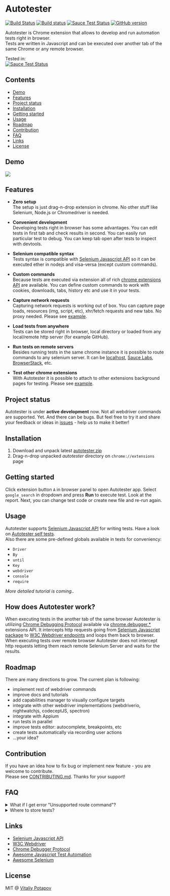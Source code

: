 # Autotester

[![Build Status](https://travis-ci.org/vitalets/autotester.svg?branch=master)](https://travis-ci.org/vitalets/autotester)
[![Build status](https://ci.appveyor.com/api/projects/status/156yjw6614quusln/branch/master?svg=true)](https://ci.appveyor.com/project/vitalets/autotester/branch/master)
[![Sauce Test Status](https://saucelabs.com/buildstatus/vitalets1)](https://saucelabs.com/u/vitalets1)
[![GitHub version](https://badge.fury.io/gh/vitalets%2Fautotester.svg)](https://github.com/vitalets/autotester/releases/latest)

Autotester is Chrome extension that allows to develop and run automation tests right in browser.  
Tests are written in Javascript and can be executed over another tab of the same Chrome or any remote browser.

Tested in:  
[![Sauce Test Status](https://saucelabs.com/browser-matrix/vitalets1.svg)](https://saucelabs.com/u/vitalets1)

## Contents
* [Demo](#demo)
* [Features](#features)
* [Project status](#project-status)
* [Installation](#installation)
* [Getting started](#getting-started)
* [Usage](#usage)
* [Roadmap](#roadmap)
* [Contribution](#contribution)
* [FAQ](#faq)
* [Links](#links)
* [License](#license)

## Demo 
<img src="https://cloud.githubusercontent.com/assets/1473072/19283567/0763a4b4-8ffb-11e6-8c82-8ab266df7a4e.gif"/>

## Features
* **Zero setup**  
  The setup is just drag-n-drop extension in chrome. No other stuff like Selenium, Node.js or Chromedriver is needed.
   
* **Convenient development**  
  Developing tests right in browser has some advantages. You can edit tests in first tab and check results in second.
  You can easily run particular test to debug. You can keep tab open after tests to inspect with devtools.

* **Selenium compatible syntax**  
  Tests syntax is compatible with [Selenium Javascript API](http://seleniumhq.github.io/selenium/docs/api/javascript/index.html)
  so it can be executed ether in nodejs and visa-versa (except custom commands).

* **Custom commands**  
  Because tests are executed via extension all of rich [chrome extensions API](https://developer.chrome.com/extensions/api_index)
  are available. You can define custom commands to work with cookies, downloads, tabs, history etc and use it in your tests.

* **Capture network requests**  
  Capturing network requests is working out of box. You can capture page loads, resources (img, script, etc),
  xhr/fetch requests and new tabs. No proxy needed. Please see [example](test/specs/extras/collect_network_requests_test.js).

* **Load tests from anywhere**  
  Tests can be stored right in browser, local directory or loaded from any local/remote http server (for example GitHub). 

* **Run tests on remote servers**  
  Besides running tests in the same chrome instance it is possible to route commands to any selenium server.
  It can be [localhost](https://www.npmjs.com/package/selenium-standalone),
  [Sauce Labs](https://saucelabs.com), [BrowserStack](https://www.browserstack.com), etc.

* **Test other chrome extensions**  
  With Autotester it is possible to attach to other extensions background pages for testing.
  Please see [example](test/specs/extras/extension_switching_test.js).

## Project status
Autotester is under **active development** now. Not all webdriver commands are supported. Yet.
And there can be bugs.
But feel free to try it and share your feedback or ideas in [issues](issues) - help us to make it better!

## Installation
1. Download and unpack latest [autotester.zip][1]
2. Drag-n-drop unpacked *autotester* directory on `chrome://extensions` page

## Getting started
Click extension button `A` in browser panel to open Autotester app.
Select `google_search` in dropdown and press **Run** to execute test. Look at the report.
Next, you can change test code or create new file and re-run again.

## Usage
Autotester supports [Selenium Javascript API](http://seleniumhq.github.io/selenium/docs/api/javascript/index.html)
for writing tests. Have a look on [Autotester self tests](test/specs).  
Also there are some pre-defined globals available in tests for conveniency:
 * `Driver`
 * `By`
 * `until`
 * `Key`
 * `webdriver`
 * `console`
 * `require`
 
*More detailed tutorial is coming..*

## How does Autotester work?
When executing tests in the another tab of the same browser Autotester is utilizing 
[Chrome Debugging Protocol](https://chromedevtools.github.io/debugger-protocol-viewer/1-2/) available via
[chrome.debugger.*](https://developer.chrome.com/extensions/debugger) extensions API.
It intercepts http requests going from [Selenium Javascript package](http://seleniumhq.github.io/selenium/docs/api/javascript/index.html)
to [W3C Webdriver endpoints](https://w3c.github.io/webdriver/webdriver-spec.html#list-of-endpoints) and loops them back to browser.  
When executing tests over remote browser Autotester does not intercept http requests
letting them reach remote Selenium Server and waits for the results.

## Roadmap
There are many directions to grow. The current plan is following:

* implement rest of webdriver commands
* improve docs and tutorials
* add capabilities manager to visually configure targets
* integrate with other webdriver implementations (webdriverio, nightwatchjs, codeceptJS, spectron)
* integrate with Appium
* run tests in parallel
* improve tests editor: autocomplete, breakpoints, etc
* create tests automatically via recording user actions
* ...your idea?

## Contribution
If you have an idea how to fix bug or implement new feature - you are welcome to contribute.  
Please see [CONTRIBUTING.md](CONTRIBUTING.md). Thanks for your support!

## FAQ

<details>
  <summary>What if I get error "Unsupported route command"?</summary>
     This error means that some Webdriver command is not implemented in Autotester yet.
     The workaround sometimes can be using `driver.executeScript` to achive the goal directly.
     For example, if `driver.getTitle()` is not implemented, you can retrieve title as:
     
     driver.executeScript(() => document.title);

Also please search issues for the same unsupported route and vote or create new one
 to let us know which commands you need most of all.  
</details>

<details>
  <summary>Where to store tests?</summary>
  
1. You can create as many tests as you like and store them right in browser as snippets.
   This is the easiest way but less reliable: if you occasionally remove extension tests will be lost.
2. For more serious things it is recommended to serve tests from local or remote http server
   and keep them under version control.
3. The third option is to load tests from local directory without http server.
   For that you should create tests inside `/tests` directory of unpacked extension.
   
</details>

## Links
* [Selenium Javascript API](http://seleniumhq.github.io/selenium/docs/api/javascript/index.html)
* [W3C Webdriver](https://w3c.github.io/webdriver/webdriver-spec.html)
* [Chrome Debugger Protocol](https://chromedevtools.github.io/debugger-protocol-viewer)
* [Awesome Javascript Test Automation](https://github.com/atinfo/awesome-test-automation/blob/master/javascript-test-automation.md)
* [Awesome Selenium](https://github.com/christian-bromann/awesome-selenium)

## License
MIT @ [Vitaliy Potapov](https://github.com/vitalets)

[1]: https://github.com/vitalets/autotester/releases/download/v0.1.3/autotester.zip
